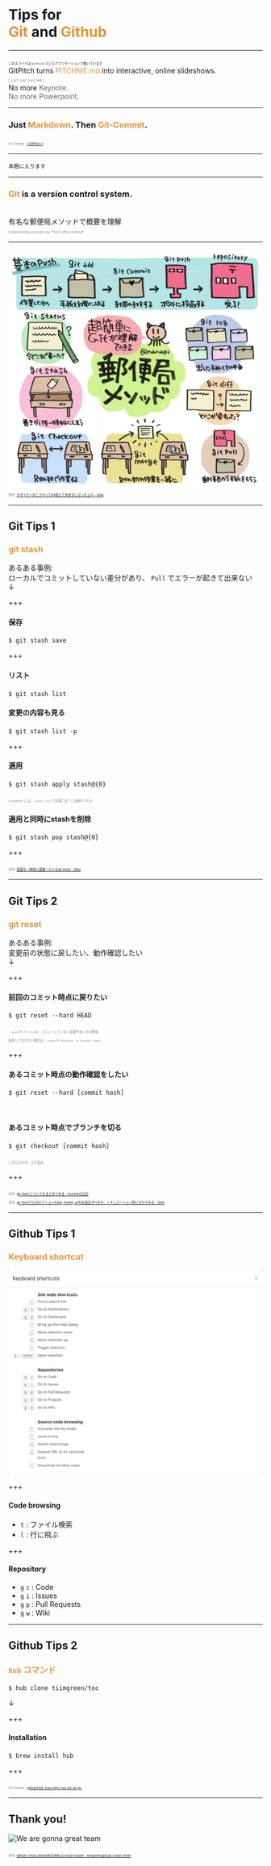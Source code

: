 # Tips for<br><span style="color: #e49436">Git</span> and <span style="color: #e49436">Github</span>
---

<span style="font-size:0.45em;">このスライドは `GitPitch` というアプリケーションで動いています</span><br>
GitPitch turns <span style="color: #e49436; text-transform: none">PITCHME.md</span> into interactive, online slideshows.
<br>
<span style="color:gray; font-size:0.45em;">[ JUST LIKE THIS ONE ]</span><br>
No more <span style="color: #666666">Keynote.<br>
No more <span style="color: #666666">Powerpoint.</span>
</p>

----

### Just <span style="color: #e49436">Markdown</span>. Then <span style="color: #e49436">Git-Commit</span>.
<span style="color:gray; font-size:0.45em;">For Details : [\[ GitPitch \]](https://gitpitch.com/gitpitch/gitpitch)</span>

---

<span style="font-size:0.75em">本題に入ります</span>

---

### <span style="color: #e49436">Git</span> is a version control system.
<br>
有名な郵便局メソッドで概要を理解<br>
<span style="color:gray; font-size:0.45em;">Understanding concepts by "POST office method".</span>

---

![POST Office Method](https://github.com/djmonta/gitpitch/raw/master/public/images/posts-method.png)<br>
<span style="color:gray; font-size:0.45em;">参考: [デザイナーがこうやってGit覚えて大好きになったよ♡ - Qiita](https://qiita.com/yunico-jp/items/87bdd13971e82833f6bb)</span>

---

## Git Tips 1
### <span style="color: #e49436">git stash</span>
あるある事例:<br>
ローカルでコミットしていない差分があり、 `Pull` でエラーが起きて出来ない<br>
↓

+++
#### 保存

```
$ git stash save
```

+++
#### リスト

```
$ git stash list
```

#### 変更の内容も見る

```
$ git stash list -p
```

+++
#### 適用

```
$ git stash apply stash@{0}
```

<span style="color:gray; font-size:0.45em;">`stash@{0}` には、 `stash list` で先頭に出てくる値を入れる</span><br>

#### 適用と同時にstashを削除

```
$ git stash pop stash@{0}
```

+++

<span style="color:gray; font-size:0.45em;">参考: [変更を一時的に退避！キメろgit stash - Qiita](https://qiita.com/fukajun/items/41288806e4733cb9c342)</span>

---

## Git Tips 2
### <span style="color: #e49436">git reset</span>
あるある事例:<br>
変更前の状態に戻したい、動作確認したい<br>
↓

+++
#### 前回のコミット時点に戻りたい

```
$ git reset --hard HEAD
```

<span style="color:gray; font-size:0.45em;">`--hard` オプションは、コミットしていない変更があっても無視<br>
保存しておきたい場合は、 `stash` か `checkout -b [branch name]`</span>

+++
#### あるコミット時点の動作確認をしたい

```
$ git reset --hard [commit hash]
```

<br>

#### あるコミット時点でブランチを切る

```
$ git checkout [commit hash]
```

<span style="color:gray; font-size:0.45em;">こちらの方が、より安全。</span>

+++

<span style="color:gray; font-size:0.45em;">参考: [git reset についてもまとめてみる - murankの日記](http://d.hatena.ne.jp/murank/20110327/1301224770)<br>
参考: [git resetでどのオプション(hard, mixed, soft)を指定すべきか、シチュエーション別に分けてみる - Qiita](https://qiita.com/kmagai/items/6b4bfe3fddb00769aec4)</span>

---

## Github Tips 1
### <span style="color: #e49436">Keyboard shortcut</span>

![Keyboard Shortcut](https://github.com/djmonta/gitpitch/raw/master/public/images/keyboard-shortcut.png)

+++
#### Code browsing
- `t` : ファイル検索
- `l` : 行に飛ぶ

+++
#### Repository
- `g` `c` : Code
- `g` `i` : Issues
- `g` `p` : Pull Requests
- `g` `w` : Wiki

---

## Github Tips 2
### <span style="color: #e49436">`hub` コマンド</span>

```
$ hub clone tiimgreen/toc
```

↓

+++
#### Installation

```
$ brew install hub
```

+++

<span style="color:gray; font-size:0.45em;">For Details : [github/hub: hub helps you win at git.](https://github.com/github/hub)</span>

---

## Thank you!
![We are gonna great team](https://media.giphy.com/media/g4NuKdLuh0roQ/giphy.gif)

<span style="color:gray; font-size:0.45em;">参考: [github-cheat-sheet/README.ja.md at master · tiimgreen/github-cheat-sheet](https://github.com/tiimgreen/github-cheat-sheet/blob/master/README.ja.md)</span>

